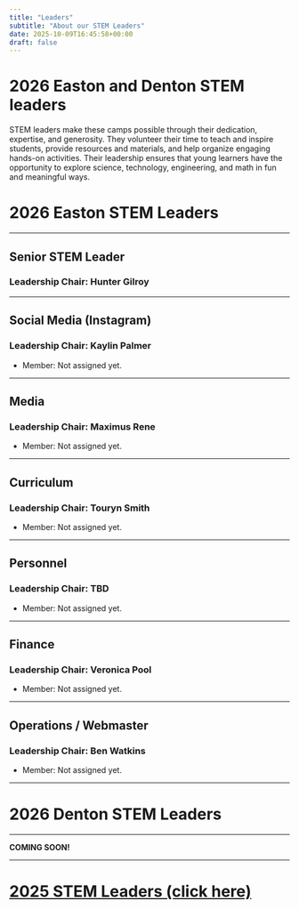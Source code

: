 ```yaml
---
title: "Leaders"
subtitle: "About our STEM Leaders"
date: 2025-10-09T16:45:58+00:00
draft: false
---
```


# 2026 Easton and Denton STEM leaders

STEM leaders make these camps possible through their dedication, expertise, and generosity. They volunteer their time to teach and inspire students, provide resources and materials, and help organize engaging hands-on activities. Their leadership ensures that young learners have the opportunity to explore science, technology, engineering, and math in fun and meaningful ways.

# 2026 Easton STEM Leaders
---
## Senior STEM Leader
### **Leadership Chair: Hunter Gilroy**
---
## Social Media (Instagram)
### **Leadership Chair: Kaylin Palmer**
- Member: Not assigned yet.
---
## Media
### **Leadership Chair: Maximus Rene**
- Member: Not assigned yet.
---
## Curriculum
### **Leadership Chair: Touryn Smith**
- Member: Not assigned yet.
---
## Personnel
### **Leadership Chair: TBD**
- Member: Not assigned yet.
---
## Finance 
### **Leadership Chair: Veronica Pool**
- Member: Not assigned yet.
---
## Operations / Webmaster 
### **Leadership Chair: Ben Watkins**
- Member: Not assigned yet.
---

# 2026 Denton STEM Leaders
---
**COMING SOON!**

---
# [2025 STEM Leaders (click here)](https://midshorestem.org/leaders-2025/)
